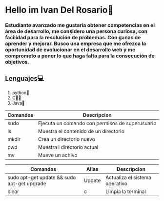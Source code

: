 # **Hello im Ivan Del Rosario👋**

### **Estudiante avanzado** me gustaría obtener competencias en el área de desarrollo, me considero una persona curiosa, con facilidad para la resolución de problemas. Con ganas de aprender y mejorar. Busco una empresa que me ofrezca la oportunidad de evolucionar en el desarrollo web y me comprometo a poner lo que haga falta para la consecución de objetivos.

## **Lenguajes💻**
1. python🐍
2. C😵‍💫
3. Java🍵

| Comandos | Descripcion |
| ------ | ------ |
| sudo | Ejecuta un comando con permisos de superusuario |
| ls | Muestra el contenido de un directorio |
| mkdir | Crea un directorio nuevo|
|pwd      |Muestra l directorio actual|
|mv|Mueve un achivo|

|Comandos | Alias | Descripcion |
| ------ | ------ | ----- |
|sudo apt-get update && sudo apt-get upgrade| Update | Actualiza el sistema operativo |
|clear | c | Limpia la terminal |

